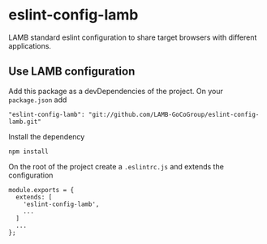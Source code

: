 # eslint-config-lamb

LAMB standard eslint configuration to share target browsers with different applications.

## Use LAMB configuration
Add this package as a devDependencies of the project. On your `package.json` add
```
"eslint-config-lamb": "git://github.com/LAMB-GoCoGroup/eslint-config-lamb.git"
```
Install the dependency
```
npm install
```
On the root of the project create a `.eslintrc.js` and extends the configuration
```
module.exports = {
  extends: [
    'eslint-config-lamb',
    ...
  ]
  ...
};
```